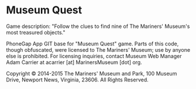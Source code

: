 Museum Quest
==============

Game description:
"Follow the clues to find nine of The Mariners' Museum's most treasured objects."

PhoneGap App GIT base for "Museum Quest" game. Parts of this code, though obfuscated, were licensed to The Mariners' Museum; use by anyone else is prohibited. For licensing inquiries, contact Museum Web Manager Adam Carrier at acarrier [at] MarinersMuseum [dot] org.

Copyright © 2014-2015 The Mariners' Museum and Park, 100 Museum Drive, Newport News, Virginia, 23606. All Rights Reserved.
